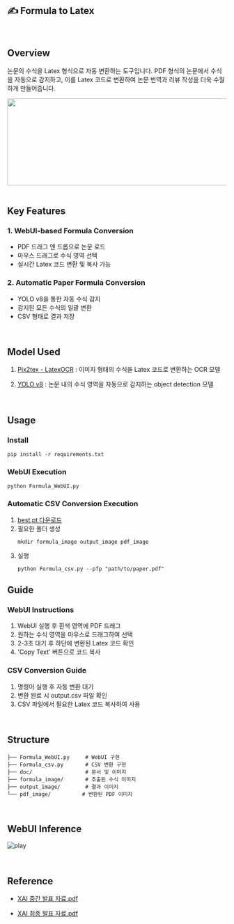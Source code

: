 ## ✍️ Formula to Latex
<br>

## Overview
논문의 수식을 Latex 형식으로 자동 변환하는 도구입니다. PDF 형식의 논문에서 수식을 자동으로 감지하고, 이를 Latex 코드로 변환하여 논문 번역과 리뷰 작성을 더욱 수월하게 만들어줍니다.

<img src="https://github.com/SeoYeonnLee/Formula-To-Latex/assets/105186555/5f1bfb20-ce2a-4359-97bc-117113b6539a.png" width="600" height="200"/>

<br>
<br>

## Key Features
### 1. WebUI-based Formula Conversion
- PDF 드래그 앤 드롭으로 논문 로드
- 마우스 드래그로 수식 영역 선택
- 실시간 Latex 코드 변환 및 복사 가능

### 2. Automatic Paper Formula Conversion
- YOLO v8을 통한 자동 수식 감지
- 감지된 모든 수식의 일괄 변환
- CSV 형태로 결과 저장
  
<br>

## Model Used
1. [Pix2tex - LatexOCR](https://github.com/lukas-blecher/LaTeX-OCR)
   : 이미지 형태의 수식을 Latex 코드로 변환하는 OCR 모델

2. [YOLO v8](https://github.com/HumanSignal/labelImg)
   : 논문 내의 수식 영역을 자동으로 감지하는 object detection 모델

<br>

## Usage
### Install
```
pip install -r requirements.txt
```

### WebUI Execution
```
python Formula_WebUI.py
```

### Automatic CSV Conversion Execution
1. <a href="https://drive.google.com/file/d/1tCwXJIUm3YN_GQMrcpkWb7w-mw3s7aq5/view?usp=sharing">best.pt 다운로드</a>
2. 필요한 폴더 생성
   ```
   mkdir formula_image output_image pdf_image
   ```
3. 실행
   ```
   python Formula_csv.py --pfp "path/to/paper.pdf"
   ```


## Guide
### WebUI Instructions
1. WebUI 실행 후 흰색 영역에 PDF 드래그
2. 원하는 수식 영역을 마우스로 드래그하여 선택
3. 2-3초 대기 후 하단에 변환된 Latex 코드 확인
4. 'Copy Text' 버튼으로 코드 복사

### CSV Conversion Guide
1. 명령어 실행 후 자동 변환 대기
2. 변환 완료 시 output.csv 파일 확인
3. CSV 파일에서 필요한 Latex 코드 복사하여 사용

<br>

## Structure
```
├── Formula_WebUI.py     # WebUI 구현
├── Formula_csv.py       # CSV 변환 구현
├── doc/                 # 문서 및 이미지
├── formula_image/       # 추출된 수식 이미지
├── output_image/        # 결과 이미지
└── pdf_image/          # 변환된 PDF 이미지
```

<br>

## WebUI Inference
![play](https://github.com/X-AI-eXtension-Artificial-Intelligence/4th-ADV-SESSION/assets/97331900/a5b42e61-616e-4c29-81ce-01db58071d38)

<br>

## Reference
- <a href="https://github.com/X-AI-eXtension-Artificial-Intelligence/4th-ADV-SESSION/blob/main/TeamCV2/doc/XAI%20%E1%84%8C%E1%85%AE%E1%86%BC%E1%84%80%E1%85%A1%E1%86%AB%20%E1%84%87%E1%85%A1%E1%86%AF%E1%84%91%E1%85%AD%20%E1%84%8C%E1%85%A1%E1%84%85%E1%85%AD.pdf">XAI 중간 발표 자료.pdf</a>

- <a href="https://github.com/X-AI-eXtension-Artificial-Intelligence/4th-ADV-SESSION/blob/main/TeamCV2/doc/XAI%20%E1%84%8E%E1%85%AC%E1%84%8C%E1%85%A9%E1%86%BC%20%E1%84%87%E1%85%A1%E1%86%AF%E1%84%91%E1%85%AD%20%E1%84%8C%E1%85%A1%E1%84%85%E1%85%AD.pdf">XAI 최종 발표 자료.pdf</a>
